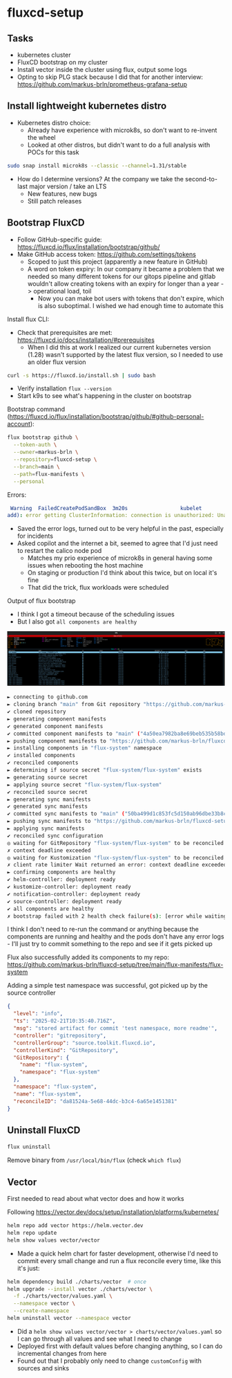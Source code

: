 # fluxcd-setup

## Tasks

- kubernetes cluster
- FluxCD bootstrap on my cluster
- Install vector inside the cluster using flux, output some logs
- Opting to skip PLG stack because I did that for another interview: https://github.com/markus-brln/prometheus-grafana-setup

## Install lightweight kubernetes distro

- Kubernetes distro choice:
  - Already have experience with microk8s, so don't want to re-invent the wheel
  - Looked at other distros, but didn't want to do a full analysis with POCs for this task

```bash
sudo snap install microk8s --classic --channel=1.31/stable
```

- How do I determine versions? At the company we take the second-to-last major version / take an LTS
  - New features, new bugs
  - Still patch releases

## Bootstrap FluxCD


- Follow GitHub-specific guide: https://fluxcd.io/flux/installation/bootstrap/github/
- Make GitHub access token: https://github.com/settings/tokens
  - Scoped to just this project (apparently a new feature in GitHub)
  - A word on token expiry: In our company it became a problem that we needed so many different tokens for our gitops
    pipeline and gitlab wouldn't allow creating tokens with an expiry for longer than a year -> operational load, toil
    - Now you can make bot users with tokens that don't expire, which is also suboptimal. I wished we had enough time to
      automate this

Install flux CLI:

- Check that prerequisites are met: https://fluxcd.io/docs/installation/#prerequisites
  - When I did this at work I realized our current kubernetes version (1.28) wasn't supported by the latest flux
    version, so I needed to use an older flux version

```bash
curl -s https://fluxcd.io/install.sh | sudo bash
```

- Verify installation `flux --version`
- Start k9s to see what's happening in the cluster on bootstrap

Bootstrap command (https://fluxcd.io/flux/installation/bootstrap/github/#github-personal-account):

```bash
flux bootstrap github \
  --token-auth \
  --owner=markus-brln \
  --repository=fluxcd-setup \
  --branch=main \
  --path=flux-manifests \
  --personal
```

Errors:

```yaml
 Warning  FailedCreatePodSandBox  3m20s                 kubelet            Failed to create pod sandbox: rpc error: code = Unknown desc = failed to setup network for sandbox "f72243dfc0904c1cd1d4ccf2481ecb17f324bfde4f3a1b01628f2d5bd8fda8c3": plugin type="calico" failed (
add): error getting ClusterInformation: connection is unauthorized: Unauthorized
```

- Saved the error logs, turned out to be very helpful in the past, especially for incidents
- Asked copilot and the internet a bit, seemed to agree that I'd just need to restart the calico node pod
  - Matches my prio experience of microk8s in general having some issues when rebooting the host machine
  - On staging or production I'd think about this twice, but on local it's fine
  - That did the trick, flux workloads were scheduled

Output of flux bootstrap
- I think I got a timeout because of the scheduling issues
- But I also got `all components are healthy`

![flux-bootstrap](./assets/k9sViewWithFlux.png)

```bash
► connecting to github.com
► cloning branch "main" from Git repository "https://github.com/markus-brln/fluxcd-setup.git"
✔ cloned repository
► generating component manifests
✔ generated component manifests
✔ committed component manifests to "main" ("4a50ea7982ba8e69beb535b58bdfcc72b4ffac4d")
► pushing component manifests to "https://github.com/markus-brln/fluxcd-setup.git"
► installing components in "flux-system" namespace
✔ installed components
✔ reconciled components
► determining if source secret "flux-system/flux-system" exists
► generating source secret
► applying source secret "flux-system/flux-system"
✔ reconciled source secret
► generating sync manifests
✔ generated sync manifests
✔ committed sync manifests to "main" ("50ba499d1c853fc5d150ab96dbe33b8cc073c59a")
► pushing sync manifests to "https://github.com/markus-brln/fluxcd-setup.git"
► applying sync manifests
✔ reconciled sync configuration
◎ waiting for GitRepository "flux-system/flux-system" to be reconciled
✗ context deadline exceeded
◎ waiting for Kustomization "flux-system/flux-system" to be reconciled
✗ client rate limiter Wait returned an error: context deadline exceeded
► confirming components are healthy
✔ helm-controller: deployment ready
✔ kustomize-controller: deployment ready
✔ notification-controller: deployment ready
✔ source-controller: deployment ready
✔ all components are healthy
✗ bootstrap failed with 2 health check failure(s): [error while waiting for GitRepository to be ready: 'context deadline exceeded', error while waiting for Kustomization to be ready: 'client rate limiter Wait returned an error: context deadline exceeded']
```

I think I don't need to re-run the command or anything because the components are running and healthy and the pods
don't have any error logs - I'll just try to commit something to the repo and see if it gets picked up

Flux also successfully added its components to my repo: https://github.com/markus-brln/fluxcd-setup/tree/main/flux-manifests/flux-system

Adding a simple test namespace was successful, got picked up by the source controller

```json
{
  "level": "info",
  "ts": "2025-02-21T10:35:40.716Z",
  "msg": "stored artifact for commit 'test namespace, more readme'",
  "controller": "gitrepository",
  "controllerGroup": "source.toolkit.fluxcd.io",
  "controllerKind": "GitRepository",
  "GitRepository": {
    "name": "flux-system",
    "namespace": "flux-system"
  },
  "namespace": "flux-system",
  "name": "flux-system",
  "reconcileID": "da81524a-5e68-44dc-b3c4-6a65e1451381"
}
```

## Uninstall FluxCD

```bash
flux uninstall
```

Remove binary from `/usr/local/bin/flux` (check `which flux`)


## Vector

First needed to read about what vector does and how it works

Following https://vector.dev/docs/setup/installation/platforms/kubernetes/

```bash
helm repo add vector https://helm.vector.dev
helm repo update
helm show values vector/vector
```

- Made a quick helm chart for faster development, otherwise I'd need to commit every small change and run a flux
  reconcile every time, like this it's just:

```bash
helm dependency build ./charts/vector  # once
helm upgrade --install vector ./charts/vector \
  -f ./charts/vector/values.yaml \
  --namespace vector \
  --create-namespace
helm uninstall vector --namespace vector
```

- Did a `helm show values vector/vector > charts/vector/values.yaml` so I can go through all values and see what I need
  to change
- Deployed first with default values before changing anything, so I can do incremental changes from here
- Found out that I probably only need to change `customConfig` with sources and sinks

